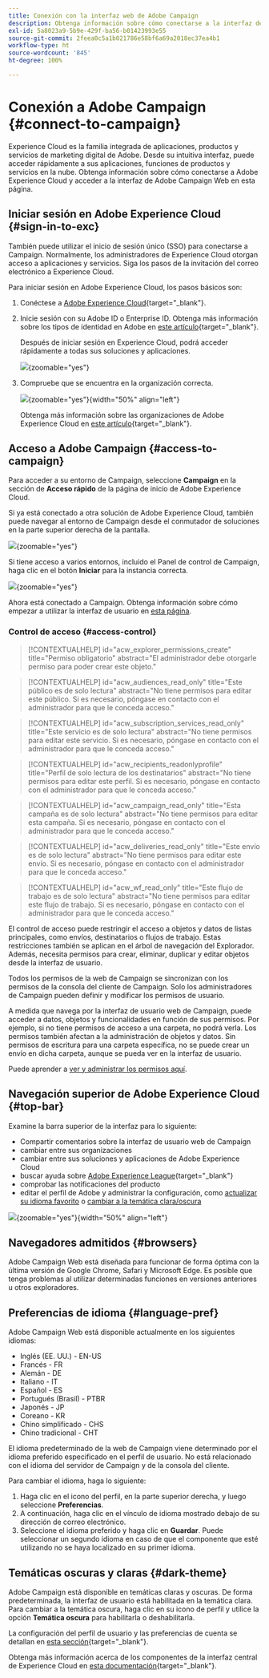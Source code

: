 ```yaml
---
title: Conexión con la interfaz web de Adobe Campaign
description: Obtenga información sobre cómo conectarse a la interfaz de usuario de Adobe Campaign Web
exl-id: 5a8023a9-5b9e-429f-ba56-b01423993e55
source-git-commit: 2feea0c5a1b021786e58bf6a69a2018ec37ea4b1
workflow-type: ht
source-wordcount: '845'
ht-degree: 100%

---
```


# Conexión a Adobe Campaign {#connect-to-campaign}

Experience Cloud es la familia integrada de aplicaciones, productos y servicios de marketing digital de Adobe. Desde su intuitiva interfaz, puede acceder rápidamente a sus aplicaciones, funciones de productos y servicios en la nube. Obtenga información sobre cómo conectarse a Adobe Experience Cloud y acceder a la interfaz de Adobe Campaign Web en esta página.

## Iniciar sesión en Adobe Experience Cloud {#sign-in-to-exc}

También puede utilizar el inicio de sesión único (SSO) para conectarse a Campaign. Normalmente, los administradores de Experience Cloud otorgan acceso a aplicaciones y servicios. Siga los pasos de la invitación del correo electrónico a Experience Cloud.

Para iniciar sesión en Adobe Experience Cloud, los pasos básicos son:

1. Conéctese a [Adobe Experience Cloud](https://experience.adobe.com/){target="_blank"}.

1. Inicie sesión con su Adobe ID o Enterprise ID. Obtenga más información sobre los tipos de identidad en Adobe en [este artículo](https://helpx.adobe.com/es/enterprise/using/identity.html){target="_blank"}.

   Después de iniciar sesión en Experience Cloud, podrá acceder rápidamente a todas sus soluciones y aplicaciones.

   ![](assets/exc-home.png){zoomable="yes"}

1. Compruebe que se encuentra en la organización correcta.

   ![](assets/exc-orgs.png){zoomable="yes"}{width="50%" align="left"}

   Obtenga más información sobre las organizaciones de Adobe Experience Cloud en [este artículo](https://experienceleague.adobe.com/docs/core-services/interface/administration/organizations.html?lang=es){target="_blank"}.


## Acceso a Adobe Campaign {#access-to-campaign}

Para acceder a su entorno de Campaign, seleccione **Campaign** en la sección de **Acceso rápido** de la página de inicio de Adobe Experience Cloud.

Si ya está conectado a otra solución de Adobe Experience Cloud, también puede navegar al entorno de Campaign desde el conmutador de soluciones en la parte superior derecha de la pantalla.

![](assets/solution-switcher.png){zoomable="yes"}

Si tiene acceso a varios entornos, incluido el Panel de control de Campaign, haga clic en el botón **Iniciar** para la instancia correcta.

![](assets/launch-campaign.png){zoomable="yes"}

Ahora está conectado a Campaign. Obtenga información sobre cómo empezar a utilizar la interfaz de usuario en [esta página](user-interface.md).

### Control de acceso {#access-control}

>[!CONTEXTUALHELP]
>id="acw_explorer_permissions_create"
>title="Permiso obligatorio"
>abstract="El administrador debe otorgarle permiso para poder crear este objeto."

>[!CONTEXTUALHELP]
>id="acw_audiences_read_only"
>title="Este público es de solo lectura"
>abstract="No tiene permisos para editar este público. Si es necesario, póngase en contacto con el administrador para que le conceda acceso."

>[!CONTEXTUALHELP]
>id="acw_subscription_services_read_only"
>title="Este servicio es de solo lectura"
>abstract="No tiene permisos para editar este servicio. Si es necesario, póngase en contacto con el administrador para que le conceda acceso."

>[!CONTEXTUALHELP]
>id="acw_recipients_readonlyprofile"
>title="Perfil de solo lectura de los destinatarios"
>abstract="No tiene permisos para editar este perfil. Si es necesario, póngase en contacto con el administrador para que le conceda acceso."

>[!CONTEXTUALHELP]
>id="acw_campaign_read_only"
>title="Esta campaña es de solo lectura"
>abstract="No tiene permisos para editar esta campaña. Si es necesario, póngase en contacto con el administrador para que le conceda acceso."

>[!CONTEXTUALHELP]
>id="acw_deliveries_read_only"
>title="Este envío es de solo lectura"
>abstract="No tiene permisos para editar este envío. Si es necesario, póngase en contacto con el administrador para que le conceda acceso."

>[!CONTEXTUALHELP]
>id="acw_wf_read_only"
>title="Este flujo de trabajo es de solo lectura"
>abstract="No tiene permisos para editar este flujo de trabajo. Si es necesario, póngase en contacto con el administrador para que le conceda acceso."

El control de acceso puede restringir el acceso a objetos y datos de listas principales, como envíos, destinatarios o flujos de trabajo. Estas restricciones también se aplican en el árbol de navegación del Explorador. Además, necesita permisos para crear, eliminar, duplicar y editar objetos desde la interfaz de usuario.

Todos los permisos de la web de Campaign se sincronizan con los permisos de la consola del cliente de Campaign. Solo los administradores de Campaign pueden definir y modificar los permisos de usuario.

A medida que navega por la interfaz de usuario web de Campaign, puede acceder a datos, objetos y funcionalidades en función de sus permisos. Por ejemplo, si no tiene permisos de acceso a una carpeta, no podrá verla. Los permisos también afectan a la administración de objetos y datos. Sin permisos de escritura para una carpeta específica, no se puede crear un envío en dicha carpeta, aunque se pueda ver en la interfaz de usuario.

Puede aprender a [ver y administrar los permisos aquí](permissions.md).

## Navegación superior de Adobe Experience Cloud {#top-bar}

Examine la barra superior de la interfaz para lo siguiente:

* Compartir comentarios sobre la interfaz de usuario web de Campaign
* cambiar entre sus organizaciones
* cambiar entre sus soluciones y aplicaciones de Adobe Experience Cloud
* buscar ayuda sobre [Adobe Experience League](https://experienceleague.adobe.com/docs/?lang=es){target="_blank"}
* comprobar las notificaciones del producto
* editar el perfil de Adobe y administrar la configuración, como [actualizar su idioma favorito](#language-pref) o [cambiar a la temática clara/oscura](#dark-theme)

![](assets/do-not-localize/unified-shell.png){zoomable="yes"}{width="50%" align="left"}

## Navegadores admitidos {#browsers}

Adobe Campaign Web está diseñada para funcionar de forma óptima con la última versión de Google Chrome, Safari y Microsoft Edge. Es posible que tenga problemas al utilizar determinadas funciones en versiones anteriores u otros exploradores.

## Preferencias de idioma {#language-pref}

Adobe Campaign Web está disponible actualmente en los siguientes idiomas:

* Inglés (EE. UU.) - EN-US
* Francés - FR
* Alemán - DE
* Italiano - IT
* Español - ES
* Portugués (Brasil) - PTBR
* Japonés - JP
* Coreano - KR
* Chino simplificado - CHS
* Chino tradicional - CHT


El idioma predeterminado de la web de Campaign viene determinado por el idioma preferido especificado en el perfil de usuario. No está relacionado con el idioma del servidor de Campaign y de la consola del cliente.

Para cambiar el idioma, haga lo siguiente:

1. Haga clic en el icono del perfil, en la parte superior derecha, y luego seleccione **Preferencias**.
1. A continuación, haga clic en el vínculo de idioma mostrado debajo de su dirección de correo electrónico.
1. Seleccione el idioma preferido y haga clic en **Guardar**. Puede seleccionar un segundo idioma en caso de que el componente que esté utilizando no se haya localizado en su primer idioma.

<!--
>[!CAUTION]
>
>If you plan to use [AI-powered contextual help](using-ai.md) capabilities, you must set your prefered language to English. Other languages are not supported.
>
-->

## Temáticas oscuras y claras {#dark-theme}

Adobe Campaign está disponible en temáticas claras y oscuras. De forma predeterminada, la interfaz de usuario está habilitada en la temática clara. Para cambiar a la temática oscura, haga clic en su icono de perfil y utilice la opción **Temática oscura** para habilitarla o deshabilitarla.

La configuración del perfil de usuario y las preferencias de cuenta se detallan en [esta sección](https://experienceleague.adobe.com/docs/core-services/interface/experience-cloud.html?lang=es#preferences){target="_blank"}.

Obtenga más información acerca de los componentes de la interfaz central de Experience Cloud en [esta documentación](https://experienceleague.adobe.com/docs/core-services/interface/experience-cloud.html?lang=es){target="_blank"}.
